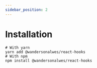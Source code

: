 ```yaml
---
sidebar_position: 2
---
```


# Installation

```shell
# With yarn
yarn add @wandersonalwes/react-hooks
# With npm
npm install @wandersonalwes/react-hooks
```
